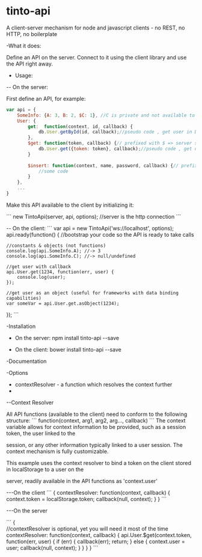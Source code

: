 tinto-api
=========

A client-server mechanism for node and javascript clients - no REST, no HTTP, no boilerplate

-What it does:

Define an API on the server. Connect to it using the client library and use the API right away.

- Usage:

-- On the server:

First define an API, for example:
```javascript
var api = {
	SomeInfo: {A: 3, B: 2, $C: 1}, //C is private and not available to the client
	User: {
		get:  function(context, id, callback) {
			db.User.getById(id, callback);//pseudo code , get user in DB
		},
		$get: function(token, callback) {// prefixed with $ => server side only
			db.User.get({token: token}, callback);//pseudo code , get user in DB
		}
		
		$insert: function(context, name, password, callback) {// prefixed with $ => server side only
			//some code
		}
	},
	...
}
```

Make this API available to the client by initializing it:


´´´
new TintoApi(server, api, options); //server is the http connection
´´´


-- On the client:
´´´
var api = new TintoApi('ws://localhost', options);
api.ready(function() { //bootstrap your code so the API is ready to take calls
	
	//constants & objects (not functions)
	console.log(api.SomeInfo.A); //-> 3
	console.log(api.SomeInfo.C); //-> null/undefined

	//get user with callback
	api.User.get(1234, function(err, user) {
		console.log(user);
	});

	//get user as an object (useful for frameworks with data binding capabilities)
	var someVar = api.User.get.asObject(1234);
});
´´´



-Installation

* On the server: npm install tinto-api --save

* On the client: bower install tinto-api --save


-Documentation


-Options

* contextResolver - a function which resolves the context further
* 


--Context Resolver

All API functions (available to the client) need to conform to the following structure:
´´´
function(context, arg1, arg2, arg…, callback)
´´´
The context variable allows for context information to be provided, such as a session token, the user linked to the 

session, or any other information typically linked to a user session. The context mechanism is fully customizable.

This example uses the context resolver to bind a token on the client stored in localStorage to a user on the 

server, readily available in the API functions as 'context.user'

---On the client
´´´
{
	contextResolver: function(context, callback) {
		context.token = localStorage.token;
		callback(null, context);
	}
}
´´´

---On the server

´´´
{  
	//contextResolver is optional, yet you will need it most of the time
	contextResolver: function(context, callback) {
		api.User.$get(context.token, function(err, user) {
			if (err) {
				callback(err);
				return;
			} else {
				context.user = user;
				callback(null, context);
			}
		}
	}
}
´´´

